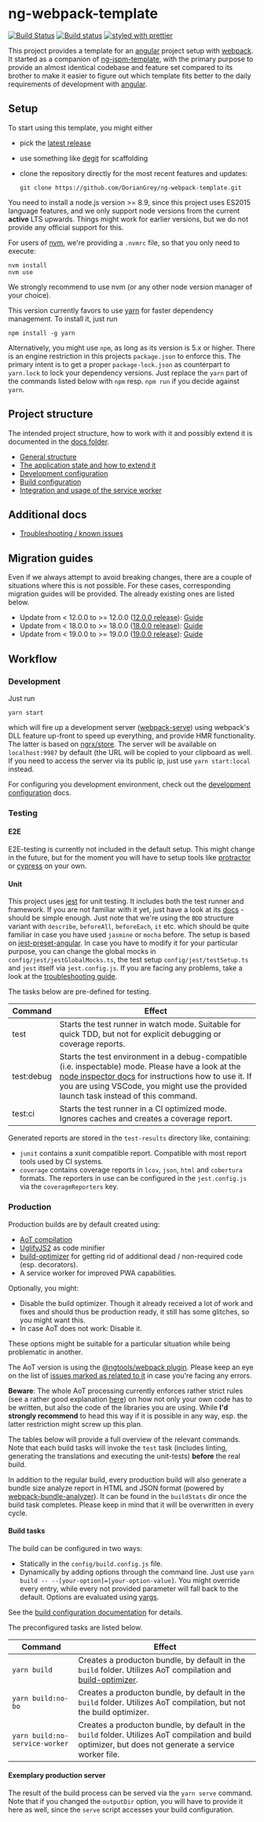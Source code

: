 # ng-webpack-template

[![Build Status](https://travis-ci.org/DorianGrey/ng-webpack-template.svg?branch=master)](https://travis-ci.org/DorianGrey/ng-webpack-template)
[![Build status](https://ci.appveyor.com/api/projects/status/rmlgxb0kwrbj0e6u/branch/master?svg=true)](https://ci.appveyor.com/project/DorianGrey/ng-webpack-template/branch/master)
[![styled with prettier](https://img.shields.io/badge/styled_with-prettier-ff69b4.svg)](https://github.com/prettier/prettier)

This project provides a template for an [angular](https://angular.io/) project setup with [webpack](http://webpack.github.io).
It started as a companion of [ng-jspm-template](https://github.com/flaviait/ng2-jspm-template), with the primary purpose to provide an almost identical codebase and feature set compared to its brother to make it easier to figure out which template fits better to the daily requirements of development with [angular](https://angular.io/).

## Setup

To start using this template, you might either
 - pick the [latest release](https://github.com/DorianGrey/ng-webpack-template/releases/latest)
 - use something like [degit](https://github.com/Rich-Harris/degit) for scaffolding
 - clone the repository directly for the most recent features and updates:

   `git clone https://github.com/DorianGrey/ng-webpack-template.git`  

You need to install a node.js version >= 8.9, since this project uses ES2015 language features, and we only support node versions from the current **active** LTS upwards.
Things might work for earlier versions, but we do not provide any official support for this.

For users of [nvm](https://github.com/creationix/nvm), we're providing a `.nvmrc` file, so that you only need to execute:
```
nvm install
nvm use
```
We strongly recommend to use nvm (or any other node version manager of your choice).

This version currently favors to use [yarn](https://github.com/yarnpkg/yarn) for faster dependency management. To install it, just run
```
npm install -g yarn
```
Alternatively, you might use `npm`, as long as its version is 5.x or higher. There is an engine restriction in this projects `package.json` to enforce this. The primary intent is to get a proper `package-lock.json` as counterpart to `yarn.lock` to lock your dependency versions. Just replace the `yarn` part of the commands listed below with `npm` resp. `npm run` if you decide against `yarn`.

## Project structure
The intended project structure, how to work with it and possibly extend it is documented in the [docs folder](https://github.com/DorianGrey/ng-webpack-template/tree/master/docs).

- [General structure](https://github.com/DorianGrey/ng-webpack-template/blob/master/docs/general_structure.md)
- [The application state and how to extend it](https://github.com/DorianGrey/ng-webpack-template/blob/master/docs/app_state.md)
- [Development configuration](https://github.com/DorianGrey/ng-webpack-template/blob/master/docs/dev_configuration.md)
- [Build configuration](https://github.com/DorianGrey/ng-webpack-template/blob/master/docs/build_configuration.md)
- [Integration and usage of the service worker](https://github.com/DorianGrey/ng-webpack-template/blob/master/docs/service_worker.md)

## Additional docs
- [Troubleshooting / known issues](https://github.com/DorianGrey/ng-webpack-template/blob/master/docs/troubleshooting.md)

## Migration guides
Even if we always attempt to avoid breaking changes, there are a couple of situations where this is not possible. For these cases, corresponding migration guides will be provided. The already existing ones are listed below.
- Update from < 12.0.0 to >= 12.0.0 ([12.0.0 release](https://github.com/DorianGrey/ng-webpack-template/releases/tag/12.0.0)): [Guide](https://github.com/DorianGrey/ng-webpack-template/blob/master/migration/MIGRATION__12_0_0.md)
- Update from < 18.0.0 to >= 18.0.0 ([18.0.0 release](https://github.com/DorianGrey/ng-webpack-template/releases/tag/18.0.0)): [Guide](https://github.com/DorianGrey/ng-webpack-template/blob/master/migration/MIGRATION__18_0_0.md)
- Update from < 19.0.0 to >= 19.0.0 ([19.0.0 release](https://github.com/DorianGrey/ng-webpack-template/releases/tag/19.0.0)): [Guide](https://github.com/DorianGrey/ng-webpack-template/blob/master/migration/MIGRATION__19_0_0.md)

## Workflow

### Development

Just run
```
yarn start
```
which will fire up a development server ([webpack-serve](https://github.com/webpack-contrib/webpack-serve)) using webpack's DLL feature up-front to speed up everything, and provide HMR functionality. The latter is based on [ngrx/store](https://github.com/ngrx/store). The server will be available on `localhost:9987` by default (the URL will be copied to your clipboard as well. If you need to access the server via its public ip, just use `yarn start:local` instead. 

For configuring you development environment, check out the [development configuration](https://github.com/DorianGrey/ng-webpack-template/blob/master/docs/dev_configuration.md) docs.

### Testing

#### E2E
E2E-testing is currently not included in the default setup. This might change in the future, but for the moment you will have to setup tools like [protractor](https://github.com/angular/protractor) or [cypress](https://github.com/cypress-io/cypress) on your own.

#### Unit
This project uses [jest](https://facebook.github.io/jest/) for unit testing. It includes both the test runner and framework. If you are not familiar with it yet, just have a look at its [docs](https://facebook.github.io/jest/docs/en/getting-started.html) - should be simple enough. Just note that we're using the `BDD` structure variant with `describe`, `beforeAll`, `beforeEach`, `it` etc. which should be quite familiar in case you have used `jasmine` or `mocha` before.
The setup is based on [jest-preset-angular](https://github.com/thymikee/jest-preset-angular). In case you have to modify it for your particular purpose, you can change the global mocks in `config/jest/jestGlobalMocks.ts`, the test setup `config/jest/testSetup.ts` and `jest` itself via `jest.config.js`. If you are facing any problems, take a look at the [troubleshooting guide](https://github.com/DorianGrey/ng-webpack-template/blob/master/docs/troubleshooting.md).

The tasks below are pre-defined for testing.

| Command    | Effect    |
| ---------- | --------- | 
| test       | Starts the test runner in watch mode. Suitable for quick TDD, but not for explicit debugging or coverage reports. |
| test:debug | Starts the test environment in a debug-compatible (i.e. inspectable) mode. Please have a look at the [node inspector docs](https://nodejs.org/en/docs/inspector/) for instructions how to use it. If you are using VSCode, you might use the provided launch task instead of this command.|
| test:ci    | Starts the test runner in a CI optimized mode. Ignores caches and creates a coverage report. |

Generated reports are stored in the `test-results` directory like, containing:
- `junit` contains a xunit compatible report. Compatible with most report tools used by CI systems.
- `coverage` contains coverage reports in `lcov`, `json`, `html` and `cobertura` formats. The reporters in use can be configured in the `jest.config.js` via the `coverageReporters` key.

### Production

Production builds are by default created using:
- [AoT compilation](https://angular.io/docs/ts/latest/cookbook/aot-compiler.html)
- [UglifyJS2](https://github.com/mishoo/UglifyJS2) as code minifier
- [build-optimizer](https://github.com/angular/devkit/tree/master/packages/angular_devkit/build_optimizer) for getting rid of additional dead / non-required code (esp. decorators).
- A service worker for improved PWA capabilities.

Optionally, you might:
- Disable the build optimizer. Though it already received a lot of work and fixes and should thus be production ready, it still has some glitches, so you might want this.
- In case AoT does not work: Disable it.

These options might be suitable for a particular situation while being problematic in another.

The AoT version is using the [@ngtools/webpack plugin](https://github.com/angular/angular-cli/blob/master/packages/webpack/README.md).
Please keep an eye on the list of [issues marked as related to it](https://github.com/angular/angular-cli/issues?utf8=%E2%9C%93&q=is%3Aissue%20is%3Aopen%20aot) in case you're facing any errors.

**Beware**: The whole AoT processing currently enforces rather strict rules (see a rather good explanation [here](https://medium.com/@isaacplmann/making-your-angular-2-library-statically-analyzable-for-aot-e1c6f3ebedd5)) on how not only your own code has to be written, but also the code of the libraries you are using. While **I'd strongly recommend** to head this way if it is possible in any way, esp. the latter restriction might screw up this plan.

The tables below will provide a full overview of the relevant commands.
Note that each build tasks will invoke the `test` task (includes linting, generating the translations and executing the unit-tests) **before** the real build.

In addition to the regular build, every production build will also generate a bundle size analyze report in HTML and JSON format (powered by [webpack-bundle-analyzer](https://github.com/th0r/webpack-bundle-analyzer)). It can be found in the `buildStats` dir once the build task completes. Please keep in mind that it will be overwritten in every cycle.

#### Build tasks

The build can be configured in two ways:
- Statically in the `config/build.config.js` file.
- Dynamically by adding options through the command line. Just use `yarn build -- --[your-option]=[your-option-value]`. You might override every entry, while every not provided parameter will fall back to the default. Options are evaluated using [yargs](https://github.com/yargs/yargs).

See the [build configuration documentation](https://github.com/DorianGrey/ng-webpack-template/blob/master/docs/build_configuration.md) for details.

The preconfigured tasks are listed below.

| Command            | Effect        |
| ------------------ | ------------- |
| `yarn build`    | Creates a producton bundle, by default in the `build` folder. Utilizes AoT compilation and [build-optimizer](https://github.com/angular/devkit/tree/master/packages/angular_devkit/build_optimizer).|
| `yarn build:no-bo`        | Creates a producton bundle, by default in the `build` folder. Utilizes AoT compilation, but not the build optimizer. |
| `yarn build:no-service-worker`        | Creates a producton bundle, by default in the `build` folder. Utilizes AoT compilation and build optimizer, but does not generate a service worker file. |

#### Exemplary production server

The result of the build process can be served via the `yarn serve` command. Note that if you changed the `outputDir` option, you will have to provide it here as well, since the `serve` script accesses your build configuration.
